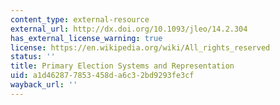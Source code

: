 ```yaml
---
content_type: external-resource
external_url: http://dx.doi.org/10.1093/jleo/14.2.304
has_external_license_warning: true
license: https://en.wikipedia.org/wiki/All_rights_reserved
status: ''
title: Primary Election Systems and Representation
uid: a1d46287-7853-458d-a6c3-2bd9293fe3cf
wayback_url: ''
---
```

